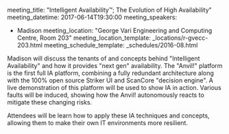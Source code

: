 meeting_title: "Intelligent Availability™; The Evolution of High Availability"
meeting_datetime: 2017-06-14T19:30:00
meeting_speakers:
- Madison
meeting_location: "George Vari Engineering and Computing Centre, Room 203"
meeting_location_template: _locations/r-gvecc-203.html
meeting_schedule_template: _schedules/2016-08.html

Madison will discuss the tenants of and concepts behind "Intelligent
Availability" and how it provides "next gen" availability. The "Anvil!"
platform is the first full IA platform, combining a fully redundant
architecture along with the 100% open source Striker UI and ScanCore
"decision engine". A live demonstration of this platform will be used to
show IA in action. Various faults will be induced, showing how the
Anvil! autonomously reacts to mitigate these changing risks.

Attendees will be learn how to apply these IA techniques and concepts,
allowing them to make their own IT environments more resilient.
